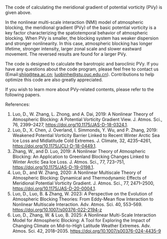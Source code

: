 The code of calculating the meridional gradient of potential vorticity (PVy) is given above.

In the nonlinear multi-scale interaction (NMI) model of atmospheric blocking, the meridional gradient (PVy) of the basic potential vorticity is a key factor characterizing the spatiotemporal behavior of atmospheric blocking. When PVy is smaller, the blocking system has weaker dispersion and stronger nonlinearity. In this case, atmospheric blocking has longer lifetime, stronger intensity, larger zonal scale and slower eastward movement. The reversed results are found for a larger PVy.

The code is designed to calculate the barotropic and baroclinic PVy. If you have any questions about the code program, please feel free to contact us (Email:shijq@tea.ac.cn; luobinhe@stu.ouc.edu.cn). Contributions to help optimize this code are also greatly appreciated.

If you wish to learn more about PVy-related contents, please refer to the following papers.

References:
1. Luo, D., W. Zhang, L. Zhong, and A. Dai, 2019: A Nonlinear Theory of Atmospheric Blocking: A Potential Vorticity Gradient View. J. Atmos. Sci., 76, 2399–2427, https://doi.org/10.1175/JAS-D-18-0324.1.
2. Luo, D., X. Chen, J. Overland, I. Simmonds, Y. Wu, and P. Zhang, 2019: Weakened Potential Vorticity Barrier Linked to Recent Winter Arctic Sea Ice Loss and Midlatitude Cold Extremes. J. Climate, 32, 4235–4261, https://doi.org/10.1175/JCLI-D-18-0449.1.
3. Zhang, W., and D. Luo, 2019: A Nonlinear Theory of Atmospheric Blocking: An Application to Greenland Blocking Changes Linked to Winter Arctic Sea Ice Loss. J. Atmos. Sci., 77, 723–751, https://doi.org/10.1175/JAS-D-19-0198.1.
4. Luo, D., and W. Zhang, 2020: A Nonlinear Multiscale Theory of Atmospheric Blocking: Dynamical and Thermodynamic Effects of Meridional Potential Vorticity Gradient. J. Atmos. Sci., 77, 2471–2500, https://doi.org/10.1175/JAS-D-20-0004.1.
5. Luo, D., Luo, B. & Zhang, W. 2023: A Perspective on the Evolution of Atmospheric Blocking Theories: From Eddy-Mean flow Interaction to Nonlinear Multiscale Interaction. Adv. Atmos. Sci. 40, 553–569. https://doi.org/10.1007/s00376-022-2194-z
6. Luo, D., Zhang, W. & Luo, B. 2025: A Nonlinear Multi-Scale Interaction Model for Atmospheric Blocking: A Tool for Exploring the Impact of Changing Climate on Mid-to-High Latitude Weather Extremes. Adv. Atmos. Sci. 42, 2018–2035. https://doi.org/10.1007/s00376-024-4435-9
